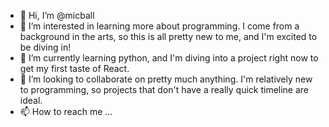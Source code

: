 - 👋 Hi, I’m @micball
- 👀 I’m interested in learning more about programming.  I come from a background in the arts, so this is all pretty new to me, and I'm excited to be diving in!
- 🌱 I’m currently learning python, and I'm diving into a project right now to get my first taste of React.
- 💞️ I’m looking to collaborate on pretty much anything.  I'm relatively new to programming, so projects that don't have a really quick timeline are ideal.
- 📫 How to reach me ...

<!---
micball/micball is a ✨ special ✨ repository because its `README.md` (this file) appears on your GitHub profile.
You can click the Preview link to take a look at your changes.
--->

